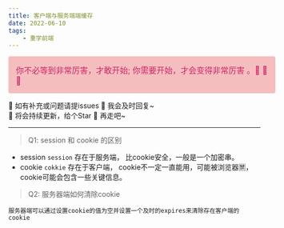 ```yaml
---
title: 客户端与服务端端缓存
date: 2022-06-10
tags: 
	- 重学前端
---
```


<div style="width: 100%; font-size: 16px; color:#d4226a;  background: #f5bebe;  padding: 15px; border-radius: 4px; ">
你不必等到非常厉害，才敢开始;    你需要开始，才会变得非常厉害 。🤔️ 🤔️ 🤔️
</div>

🎈 如有补充或问题请提issues 🎏  我会及时回复~ <br />
🎈 将会持续更新，给个Star 🌟 再走吧~ 

***

> Q1:  session 和 cookie 的区别

- session
	`session` 存在于服务端， 比cookie安全，一般是一个加密串。
- cookie
	`cokkie`  存在于客户端， cookie不一定一直能用，可能被浏览器🈲️，cookie可能会包含一些关键信息。
	
> Q2: 服务器端如何清除cookie
	
	服务器端可以通过设置cookie的值为空并设置一个及时的expires来清除存在客户端的cookie
